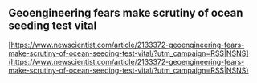 ## Geoengineering fears make scrutiny of ocean seeding test vital
  
  [https://www.newscientist.com/article/2133372-geoengineering-fears-make-scrutiny-of-ocean-seeding-test-vital/?utm_campaign=RSS|NSNS](https://www.newscientist.com/article/2133372-geoengineering-fears-make-scrutiny-of-ocean-seeding-test-vital/?utm_campaign=RSS|NSNS)